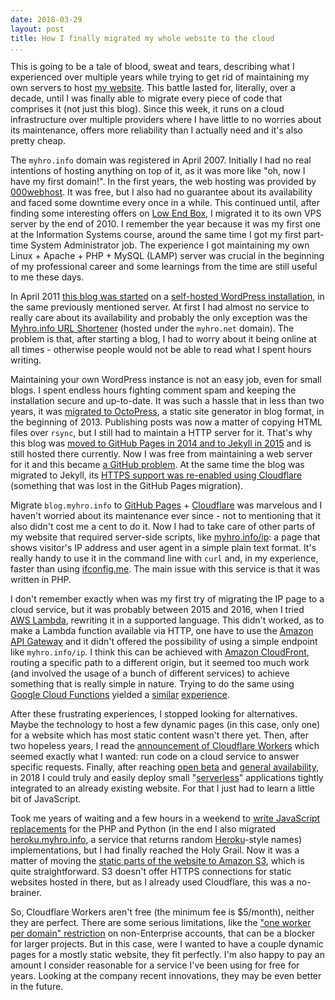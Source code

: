 ```yaml
---
date: 2018-03-29
layout: post
title: How I finally migrated my whole website to the cloud
...
```


This is going to be a tale of blood, sweat and tears, describing what I experienced over multiple years while trying to get rid of maintaining my own servers to host [my website][myhroinfo]. This battle lasted for, literally, over a decade, until I was finally able to migrate every piece of code that comprises it (not just this blog). Since this week, it runs on a cloud infrastructure over multiple providers where I have little to no worries about its maintenance, offers more reliability than I actually need and it's also pretty cheap.

The `myhro.info` domain was registered in April 2007. Initially I had no real intentions of hosting anything on top of it, as it was more like "oh, now I have my first domain!". In the first years, the web hosting was provided by [000webhost][000webhost]. It was free, but I also had no guarantee about its availability and faced some downtime every once in a while. This continued until, after finding some interesting offers on [Low End Box][leb], I migrated it to its own VPS server by the end of 2010. I remember the year because it was my first one at the Information Systems course, around the same time I got my first part-time System Administrator job. The experience I got maintaining my own Linux + Apache + PHP + MySQL (LAMP) server was crucial in the beginning of my professional career and some learnings from the time are still useful to me these days.

In April 2011 [this blog was started][first-post] on a [self-hosted WordPress installation][wp], in the same previously mentioned server. At first I had almost no service to really care about its availability and probably the only exception was the [Myhro.info URL Shortener][myhro-net-archive] (hosted under the `myhro.net` domain). The problem is that, after starting a blog, I had to worry about it being online at all times - otherwise people would not be able to read what I spent hours writing.

Maintaining your own WordPress instance is not an easy job, even for small blogs. I spent endless hours fighting comment spam and keeping the installation secure and up-to-date. It was such a hassle that in less than two years, it was [migrated to OctoPress][octopress-migration], a static site generator in blog format, in the beginning of 2013. Publishing posts was now a matter of copying HTML files over `rsync`, but I still had to maintain a HTTP server for it. That's why this blog was [moved to GitHub Pages in 2014 and to Jekyll in 2015][gh-pages-jekyll] and is still hosted there currently. Now I was free from maintaining a web server for it and this became [a GitHub problem][gh-pages-engineering]. At the same time the blog was migrated to Jekyll, its [HTTPS support was re-enabled using Cloudflare][cf-gh-pages] (something that was lost in the GitHub Pages migration).

Migrate `blog.myhro.info` to [GitHub Pages][gh-pages] + [Cloudflare][cf] was marvelous and I haven't worried about its maintenance ever since - not to mentioning that it also didn't cost me a cent to do it. Now I had to take care of other parts of my website that required server-side scripts, like [myhro.info/ip][ip]: a page that shows visitor's IP address and user agent in a simple plain text format. It's really handy to use it in the command line with `curl` and, in my experience, faster than using [ifconfig.me][ifconfig]. The main issue with this service is that it was written in PHP.

I don't remember exactly when was my first try of migrating the IP page to a cloud service, but it was probably between 2015 and 2016, when I tried [AWS Lambda][lambda], rewriting it in a supported language. This didn't worked, as to make a Lambda function available via HTTP, one have to use the [Amazon API Gateway][api-gateway] and it didn't offered the possibility of using a simple endpoint like `myhro.info/ip`. I think this can be achieved with [Amazon CloudFront][cloudfront], routing a specific path to a different origin, but it seemed too much work (and involved the usage of a bunch of different services) to achieve something that is really simple in nature. Trying to do the same using [Google Cloud Functions][gcf] yielded a [similar][gcf-endpoints] [experience][gcf-custom-domain].

After these frustrating experiences, I stopped looking for alternatives. Maybe the technology to host a few dynamic pages (in this case, only one) for a website which has most static content wasn't there yet. Then, after two hopeless years, I read the [announcement of Cloudflare Workers][cf-workers] which seemed exactly what I wanted: run code on a cloud service to answer specific requests. Finally, after reaching [open beta][cf-open-beta] and [general availability][cf-ga], in 2018 I could truly and easily deploy small "[serverless][serverless]" applications tightly integrated to an already existing website. For that I just had to learn a little bit of JavaScript.

Took me years of waiting and a few hours in a weekend to [write JavaScript replacements][myhroinfo-js] for the PHP and Python (in the end I also migrated [heroku.myhro.info][heroku-myhroinfo], a service that returns random [Heroku][heroku]-style names) implementations, but I had finally reached the Holy Grail. Now it was a matter of moving the [static parts of the website to Amazon S3][s3-static], which is quite straightforward. S3 doesn't offer HTTPS connections for static websites hosted in there, but as I already used Cloudflare, this was a no-brainer.

So, Cloudflare Workers aren't free (the minimum fee is $5/month), neither they are perfect. There are some serious limitations, like the ["one worker per domain" restriction][cf-workers-number] on non-Enterprise accounts, that can be a blocker for larger projects. But in this case, were I wanted to have a couple dynamic pages for a mostly static website, they fit perfectly. I'm also happy to pay an amount I consider reasonable for a service I've been using for free for years. Looking at the company recent innovations, they may be even better in the future.

[000webhost]: https://www.000webhost.com/
[api-gateway]: https://aws.amazon.com/api-gateway/
[cf-ga]: https://blog.cloudflare.com/cloudflare-workers-unleashed/
[cf-gh-pages]: https://blog.cloudflare.com/secure-and-fast-github-pages-with-cloudflare/
[cf-open-beta]: https://blog.cloudflare.com/cloudflare-workers-is-now-on-open-beta/
[cf-workers-number]: https://community.cloudflare.com/t/how-many-workers-scripts-can-i-have-per-domain/13600
[cf-workers]: https://blog.cloudflare.com/introducing-cloudflare-workers/
[cf]: https://www.cloudflare.com/
[cloudfront]: https://aws.amazon.com/cloudfront/
[first-post]: /2011/04/hello-world
[gcf-custom-domain]: https://abe.ghost.io/using-a-custom-domain-with-google-cloud-functions-for-firebase/
[gcf-endpoints]: https://stackoverflow.com/a/44770553
[gcf]: https://cloud.google.com/functions/
[gh-pages-engineering]: https://githubengineering.com/rearchitecting-github-pages/
[gh-pages-jekyll]: /2015/08/myhro-blog-agora-via-jekyll
[gh-pages]: https://pages.github.com/
[heroku-myhroinfo]: https://heroku.myhro.info/
[heroku]: https://www.heroku.com/
[ifconfig]: http://ifconfig.me/
[ip]: https://myhro.info/ip
[lambda]: https://aws.amazon.com/lambda/
[leb]: https://lowendbox.com/
[myhro-net-archive]: https://web.archive.org/web/20130624084802/http://myhro.net/
[myhroinfo-js]: https://github.com/myhro/myhroinfo/blob/fc0050e/cf-workers.js
[myhroinfo]: https://myhro.info/
[octopress-migration]: /2013/01/myhro-blog-agora-via-octopress
[s3-static]: https://docs.aws.amazon.com/AmazonS3/latest/dev/WebsiteHosting.html
[serverless]: https://martinfowler.com/articles/serverless.html
[wp]: https://wordpress.org/
